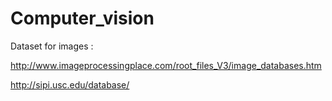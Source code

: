 # Computer_vision

Dataset for images :

http://www.imageprocessingplace.com/root_files_V3/image_databases.htm

http://sipi.usc.edu/database/
